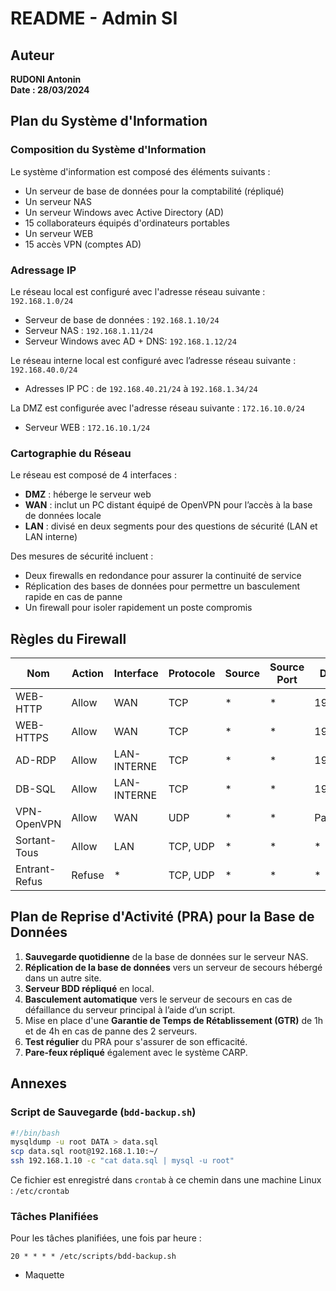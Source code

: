 # README - Admin SI

## Auteur
**RUDONI Antonin**  
**Date : 28/03/2024**

## Plan du Système d'Information

### Composition du Système d'Information
Le système d'information est composé des éléments suivants :
- Un serveur de base de données pour la comptabilité (répliqué)
- Un serveur NAS
- Un serveur Windows avec Active Directory (AD)
- 15 collaborateurs équipés d'ordinateurs portables
- Un serveur WEB
- 15 accès VPN (comptes AD)

### Adressage IP
Le réseau local est configuré avec l'adresse réseau suivante : `192.168.1.0/24`
- Serveur de base de données : `192.168.1.10/24`
- Serveur NAS : `192.168.1.11/24`
- Serveur Windows avec AD + DNS: `192.168.1.12/24`

Le réseau interne local est configuré avec l’adresse réseau suivante : `192.168.40.0/24`
- Adresses IP PC : de `192.168.40.21/24` à `192.168.1.34/24`

La DMZ est configurée avec l'adresse réseau suivante : `172.16.10.0/24`
- Serveur WEB : `172.16.10.1/24`

### Cartographie du Réseau
Le réseau est composé de 4 interfaces :
- **DMZ** : héberge le serveur web
- **WAN** : inclut un PC distant équipé de OpenVPN pour l’accès à la base de données locale
- **LAN** : divisé en deux segments pour des questions de sécurité (LAN et LAN interne)

Des mesures de sécurité incluent :
- Deux firewalls en redondance pour assurer la continuité de service
- Réplication des bases de données pour permettre un basculement rapide en cas de panne
- Un firewall pour isoler rapidement un poste compromis

## Règles du Firewall

| Nom          | Action | Interface   | Protocole | Source | Source Port | Destination   | Destination Port |
|--------------|--------|-------------|-----------|--------|-------------|---------------|------------------|
| WEB-HTTP     | Allow  | WAN         | TCP       | *      | *           | 192.168.1.9   | 80               |
| WEB-HTTPS    | Allow  | WAN         | TCP       | *      | *           | 192.168.1.9   | 443              |
| AD-RDP       | Allow  | LAN-INTERNE | TCP       | *      | *           | 192.168.1.12  | 389              |
| DB-SQL       | Allow  | LAN-INTERNE | TCP       | *      | *           | 192.168.1.9   | 3306             |
| VPN-OpenVPN  | Allow  | WAN         | UDP       | *      | *           | Passerelle    | 1194             |
| Sortant-Tous | Allow  | LAN         | TCP, UDP  | *      | *           | *             | *                |
| Entrant-Refus| Refuse | *           | TCP, UDP  | *      | *           | *             | *                |

## Plan de Reprise d'Activité (PRA) pour la Base de Données

1. **Sauvegarde quotidienne** de la base de données sur le serveur NAS.
2. **Réplication de la base de données** vers un serveur de secours hébergé dans un autre site.
3. **Serveur BDD répliqué** en local.
4. **Basculement automatique** vers le serveur de secours en cas de défaillance du serveur principal à l’aide d’un script.
5. Mise en place d'une **Garantie de Temps de Rétablissement (GTR)** de 1h et de 4h en cas de panne des 2 serveurs.
6. **Test régulier** du PRA pour s'assurer de son efficacité.
7. **Pare-feux répliqué** également avec le système CARP.

## Annexes

### Script de Sauvegarde (`bdd-backup.sh`)
```bash
#!/bin/bash
mysqldump -u root DATA > data.sql
scp data.sql root@192.168.1.10:~/
ssh 192.168.1.10 -c "cat data.sql | mysql -u root"
```

Ce fichier est enregistré dans `crontab` à ce chemin dans une machine Linux : `/etc/crontab`

### Tâches Planifiées
Pour les tâches planifiées, une fois par heure :
```
20 * * * * /etc/scripts/bdd-backup.sh
```

- Maquette

